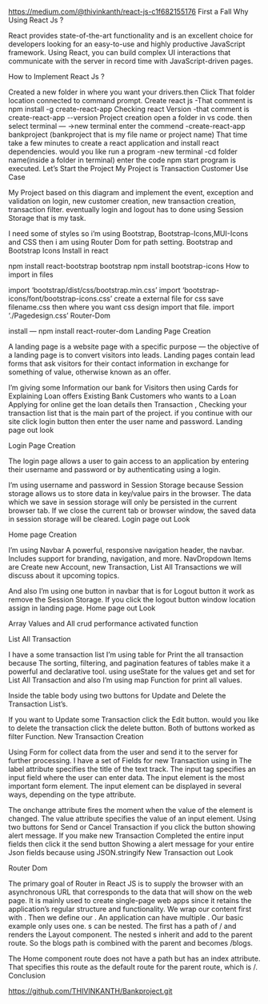  https://medium.com/@thivinkanth/react-js-c1f682155176
First a Fall Why Using React Js ?

React provides state-of-the-art functionality and is an excellent choice for developers looking for an easy-to-use and highly productive JavaScript framework. Using React, you can build complex UI interactions that communicate with the server in record time with JavaScript-driven pages.

How to Implement React Js ?

Created a new folder in where you want your drivers.then Click That folder location connected to command prompt.
Create react js -That comment is npm install -g create-react-app
Checking react Version -that comment is create-react-app --version
Project creation open a folder in vs code. then select terminal — ->new terminal enter the commend -create-react-app bankproject (bankproject that is my file name or project name)
That time take a few minutes to create a react application and install react dependencies.
would you like run a program -new terminal -cd folder name(inside a folder in terminal) enter the code npm start program is executed.
Let’s Start the Project
My Project is Transaction Customer Use Case

My Project based on this diagram and implement the event, exception and validation on login, new customer creation, new transaction creation, transaction filter. eventually login and logout has to done using Session Storage that is my task.

I need some of styles so i’m using Bootstrap, Bootstrap-Icons,MUI-Icons and CSS then i am using Router Dom for path setting.
Bootstrap and Bootstrap Icons Install in react

npm install react-bootstrap bootstrap
npm install bootstrap-icons
How to import in files

import ‘bootstrap/dist/css/bootstrap.min.css’
import ‘bootstrap-icons/font/bootstrap-icons.css’
create a external file for css save filename.css then where you want css design import that file.
import ‘./Pagedesign.css’
Router-Dom

install — npm install react-router-dom
Landing Page Creation

A landing page is a website page with a specific purpose — the objective of a landing page is to convert visitors into leads.
Landing pages contain lead forms that ask visitors for their contact information in exchange for something of value, otherwise known as an offer.

I’m giving some Information our bank for Visitors then using Cards for Explaining Loan offers
Existing Bank Customers who wants to a Loan Applying for online get the loan details then Transaction , Checking your transaction list that is the main part of the project. if you continue with our site click login button then enter the user name and password.
Landing page out look

Login Page Creation

The login page allows a user to gain access to an application by entering their username and password or by authenticating using a login.

I’m using username and password in Session Storage because Session storage allows us to store data in key/value pairs in the browser. The data which we save in session storage will only be persisted in the current browser tab.
If we close the current tab or browser window, the saved data in session storage will be cleared.
Login page out Look

Home page Creation

I’m using Navbar A powerful, responsive navigation header, the navbar. Includes support for branding, navigation, and more.
NavDropdown Items are Create new Account, new Transaction, List All Transactions we will discuss about it upcoming topics.

And also I’m using one button in navbar that is for Logout button it work as remove the Session Storage.
If you click the logout button window location assign in landing page.
Home page out Look

Array Values and All crud performance activated function


List All Transaction

I have a some transaction list I’m using table for Print the all transaction because The sorting, filtering, and pagination features of tables make it a powerful and declarative tool.
using useState for the values get and set for List All Transaction and also I’m using map Function for print all values.

Inside the table body using two buttons for Update and Delete the Transaction List’s.

If you want to Update some Transaction click the Edit button.
would you like to delete the transaction click the delete button.
Both of buttons worked as filter Function.
New Transaction Creation

Using Form for collect data from the user and send it to the server for further processing.
I have a set of Fields for new Transaction using in The label attribute specifies the title of the text track.
The input tag specifies an input field where the user can enter data. The input element is the most important form element. The input element can be displayed in several ways, depending on the type attribute.

The onchange attribute fires the moment when the value of the element is changed.
The value attribute specifies the value of an input element.
Using two buttons for Send or Cancel Transaction if you click the button showing alert message.
If you make new Transaction Completed the entire input fields then click it the send button Showing a alert message for your entire Json fields because using JSON.stringify
New Transaction out Look

Router Dom

The primary goal of Router in React JS is to supply the browser with an asynchronous URL that corresponds to the data that will show on the web page. It is mainly used to create single-page web apps since it retains the application’s regular structure and functionality.
We wrap our content first with <BrowserRouter>.
Then we define our <Routes>. An application can have multiple <Routes>. Our basic example only uses one.
<Route>s can be nested. The first <Route> has a path of / and renders the Layout component.
The nested <Route>s inherit and add to the parent route. So the blogs path is combined with the parent and becomes /blogs.

The Home component route does not have a path but has an index attribute. That specifies this route as the default route for the parent route, which is /.
Conclusion

https://github.com/THIVINKANTH/Bankproject.git
